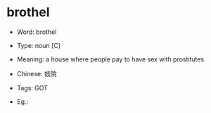 # brothel

- Word: brothel

- Type: noun [C]
- Meaning: a house where people pay to have sex with prostitutes
- Chinese: 妓院
- Tags: GOT
- Eg.: 

